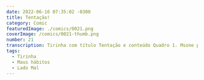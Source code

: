 ```yaml
---
date: 2022-06-16 07:35:02 -0300
title: Tentação! 
category: Comic
featuredImage: ./comics/0021.png
coverImage: /comics/0021-thumb.png
number: 21
transcription: Tirinha com título Tentação e conteúdo Quadro 1. Msone pensando sozinha Msone pensa "Preciso decidir como melhorar esse código..." Msone (Lado mal) fala "Deixa ele assim, você refatora depois". Quadro 2.. Quadro 3.. Quadro 4. Sol fala "Cadê a pessoa que dá bons conselhos?" Msone (Lado mal) fala "Você realmente acredita na existência dela?".
tags:
  - Tirinha
  - Maus hábitos
  - Lado Mal
---
```

